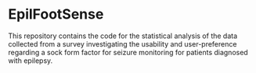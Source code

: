 # EpilFootSense
This repository contains the code for the statistical analysis of the data collected from a survey investigating the usability and user-preference regarding a sock form factor for seizure monitoring for patients diagnosed with epilepsy. 
